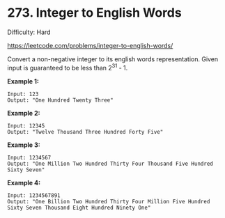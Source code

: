 # 273. Integer to English Words

Difficulty: Hard

https://leetcode.com/problems/integer-to-english-words/

Convert a non-negative integer to its english words representation. Given input is guaranteed to be less than 2<sup>31</sup> - 1.

**Example 1:**
```
Input: 123
Output: "One Hundred Twenty Three"
```

**Example 2:**
```
Input: 12345
Output: "Twelve Thousand Three Hundred Forty Five"
```

**Example 3:**
```
Input: 1234567
Output: "One Million Two Hundred Thirty Four Thousand Five Hundred Sixty Seven"
```

**Example 4:**
```
Input: 1234567891
Output: "One Billion Two Hundred Thirty Four Million Five Hundred Sixty Seven Thousand Eight Hundred Ninety One"
```
